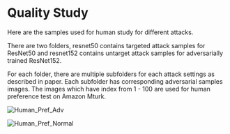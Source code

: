# Quality Study

Here are the samples used for human study for different attacks. 

There are two folders, resnet50 contains targeted attack samples for ResNet50 and resnet152 contains untarget attack samples for adversarially trained ResNet152.

For each folder, there are multiple subfolders for each attack settings as described in paper. Each subfolder has corresponding adversarial samples images. The images which have index from 1 - 100 are used for human preference test on Amazon Mturk.

![Human_Pref_Adv](Human_Pref_Adv.png)

![Human_Pref_Normal](Human_Pref_Normal.png)
